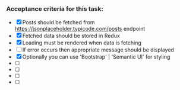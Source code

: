 ### Acceptance criteria for this task:

- [x] Posts should be fetched from https://jsonplaceholder.typicode.com/posts endpoint
- [x] Fetched data should be stored in Redux
- [x] Loading must be rendered when data is fetching
- [ ] If error occurs then appropriate message should be displayed
- [x] Optionally you can use 'Bootstrap' | 'Semantic UI' for styling
- [ ] 
- [ ]
- [ ] 
- [ ]
